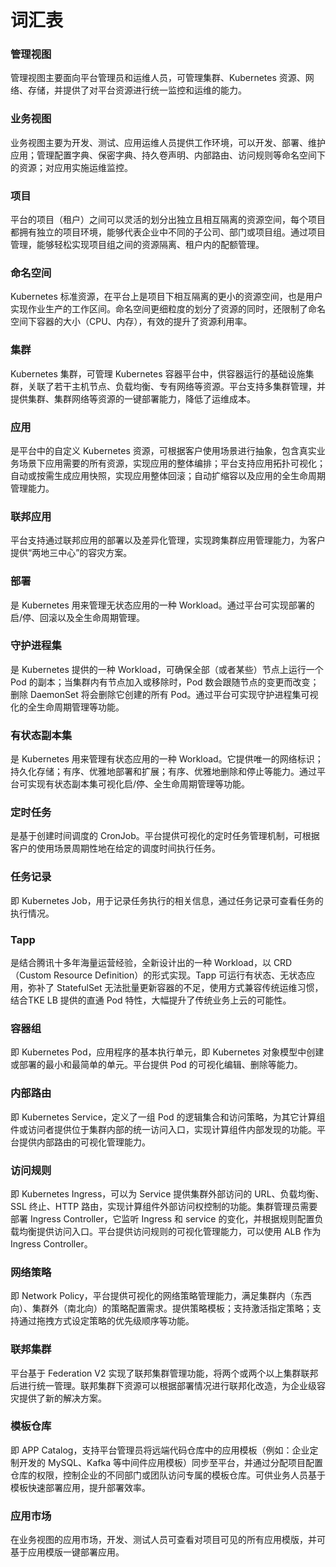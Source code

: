 # 词汇表



### 管理视图

管理视图主要面向平台管理员和运维人员，可管理集群、Kubernetes 资源、网络、存储，并提供了对平台资源进行统一监控和运维的能力。

### 业务视图

业务视图主要为开发、测试、应用运维人员提供工作环境，可以开发、部署、维护应用；管理配置字典、保密字典、持久卷声明、内部路由、访问规则等命名空间下的资源；对应用实施运维监控。

### 项目

平台的项目（租户）之间可以灵活的划分出独立且相互隔离的资源空间，每个项目都拥有独立的项目环境，能够代表企业中不同的子公司、部门或项目组。通过项目管理，能够轻松实现项目组之间的资源隔离、租户内的配额管理。

### 命名空间

Kubernetes 标准资源，在平台上是项目下相互隔离的更小的资源空间，也是用户实现作业生产的工作区间。命名空间更细粒度的划分了资源的同时，还限制了命名空间下容器的大小（CPU、内存），有效的提升了资源利用率。

### 集群

Kubernetes 集群，可管理 Kubernetes 容器平台中，供容器运行的基础设施集群，关联了若干主机节点、负载均衡、专有网络等资源。平台支持多集群管理，并提供集群、集群网络等资源的一键部署能力，降低了运维成本。

### 应用

是平台中的自定义 Kubernetes 资源，可根据客户使用场景进行抽象，包含真实业务场景下应用需要的所有资源，实现应用的整体编排；平台支持应用拓扑可视化；自动或按需生成应用快照，实现应用整体回滚；自动扩缩容以及应用的全生命周期管理能力。

### 联邦应用

平台支持通过联邦应用的部署以及差异化管理，实现跨集群应用管理能力，为客户提供“两地三中心”的容灾方案。

### 部署

是 Kubernetes 用来管理无状态应用的一种 Workload。通过平台可实现部署的启/停、回滚以及全生命周期管理。

### 守护进程集

是 Kubernetes 提供的一种 Workload，可确保全部（或者某些）节点上运行一个 Pod 的副本；当集群内有节点加入或移除时，Pod 数会跟随节点的变更而改变；删除 DaemonSet 将会删除它创建的所有 Pod。通过平台可实现守护进程集可视化的全生命周期管理等功能。

### 有状态副本集

是 Kubernetes 用来管理有状态应用的一种 Workload。它提供唯一的网络标识；持久化存储；有序、优雅地部署和扩展；有序、优雅地删除和停止等能力。通过平台可实现有状态副本集可视化启/停、全生命周期管理等功能。

### 定时任务

是基于创建时间调度的 CronJob。平台提供可视化的定时任务管理机制，可根据客户的使用场景周期性地在给定的调度时间执行任务。

### 任务记录

即 Kubernetes Job，用于记录任务执行的相关信息，通过任务记录可查看任务的执行情况。

### Tapp

是结合腾讯十多年海量运营经验，全新设计出的一种 Workload，以 CRD（Custom Resource Definition）的形式实现。Tapp 可运行有状态、无状态应用，弥补了 StatefulSet 无法批量更新容器的不足，使用方式兼容传统运维习惯，结合TKE LB 提供的直通 Pod 特性，大幅提升了传统业务上云的可能性。

### 容器组

即 Kubernetes Pod，应用程序的基本执行单元，即 Kubernetes 对象模型中创建或部署的最小和最简单的单元。平台提供 Pod 的可视化编辑、删除等能力。

### 内部路由

即 Kubernetes Service，定义了一组 Pod 的逻辑集合和访问策略，为其它计算组件或访问者提供位于集群内部的统一访问入口，实现计算组件内部发现的功能。平台提供内部路由的可视化管理能力。

### 访问规则

即 Kubernetes Ingress，可以为 Service 提供集群外部访问的 URL、负载均衡、SSL 终止、HTTP 路由，实现计算组件外部访问权控制的功能。集群管理员需要部署 Ingress Controller，它监听 Ingress 和 service 的变化，并根据规则配置负载均衡提供访问入口。平台提供访问规则的可视化管理能力，可以使用 ALB 作为 Ingress Controller。

### 网络策略

即 Network Policy，平台提供可视化的网络策略管理能力，满足集群内（东西向）、集群外（南北向）的策略配置需求。提供策略模板；支持激活指定策略；支持通过拖拽方式设定策略的优先级顺序等功能。

### 联邦集群

平台基于 Federation V2 实现了联邦集群管理功能，将两个或两个以上集群联邦后进行统一管理。联邦集群下资源可以根据部署情况进行联邦化改造，为企业级容灾提供了新的解决方案。

### 模板仓库

即 APP Catalog，支持平台管理员将远端代码仓库中的应用模板（例如：企业定制开发的 MySQL、Kafka 等中间件应用模板）同步至平台，并通过分配项目配置仓库的权限，控制企业的不同部门或团队访问专属的模板仓库。可供业务人员基于模板快速部署应用，提升部署效率。

### 应用市场

在业务视图的应用市场，开发、测试人员可查看对项目可见的所有应用模版，并可基于应用模版一键部署应用。